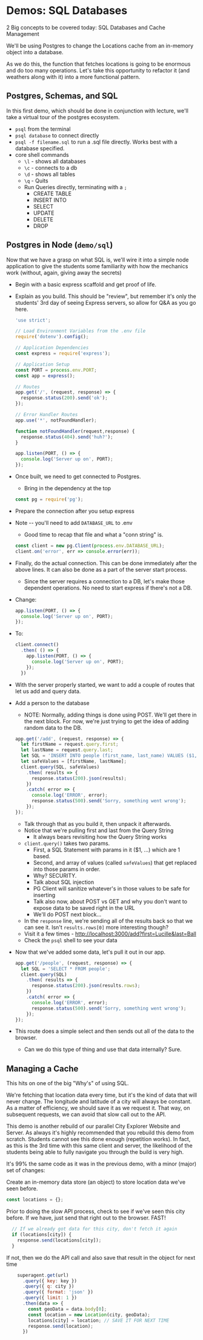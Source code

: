 # Demos: SQL Databases

2 Big concepts to be covered today: SQL Databases and Cache Management

We'll be using Postgres to change the Locations cache from an in-memory object into a database.

As we do this, the function that fetches locations is going to be enormous and do too many operations. Let's take this opportunity to refactor it (and weathers along with it) into a more functional pattern.

## Postgres, Schemas, and SQL

In this first demo, which should be done in conjunction with lecture, we'll take a virtual tour of the postgres ecosystem.

- `psql` from the terminal
- `psql database` to connect directly
- `psql -f filename.sql` to run a .sql file directly. Works best with a database specified.
- core shell commands
  - `\l` - shows all databases
  - `\c` - connects to a db
  - `\d` - shows all tables
  - `\q` - Quits
  - Run Queries directly, terminating with a `;`
    - CREATE TABLE
    - INSERT INTO
    - SELECT
    - UPDATE
    - DELETE
    - DROP

## Postgres in Node (`demo/sql`)

Now that we have a grasp on what SQL is, we'll wire it into a simple node application to give the students some familiarity with how the mechanics work (without, again, giving away the secrets)

- Begin with a basic express scaffold and get proof of life.
- Explain as you build. This should be "review", but remember it's only the students' 3rd day of seeing Express servers, so allow for Q&A as you go here.

  ```javascript
  'use strict';

  // Load Environment Variables from the .env file
  require('dotenv').config();

  // Application Dependencies
  const express = require('express');

  // Application Setup
  const PORT = process.env.PORT;
  const app = express();

  // Routes
  app.get('/', (request, response) => {
    response.status(200).send('ok');
  });

  // Error Handler Routes
  app.use('*', notFoundHandler);

  function notFoundHandler(request,response) {
    response.status(404).send('huh?');
  }

  app.listen(PORT, () => {
    console.log('Server up on', PORT);
  });
  ```

- Once built, we need to get connected to Postgres.
  - Bring in the dependency at the top

  ```javascript
  const pg = require('pg');
  ```

- Prepare the connection after you setup express
- Note -- you'll need to add `DATABASE_URL` to .env
  - Good time to recap that file and what a "conn string" is.

  ```javascript
  const client = new pg.Client(process.env.DATABASE_URL);
  client.on('error', err => console.error(err));
  ```

- Finally, do the actual connection.  This can be done immediately after the above lines.  It can also be done as a part of the server start process.
  - Since the server requires a connection to a DB, let's make those dependent operations. No need to start express if there's not a DB.
- Change:

  ```javascript
  app.listen(PORT, () => {
    console.log('Server up on', PORT);
  });
  ```

- To:

  ```javascript
  client.connect()
    .then( () => {
      app.listen(PORT, () => {
        console.log('Server up on', PORT);
      });
    })
  ```

- With the server properly started, we want to add a couple of routes that let us add and query data.
- Add a person to the database
  - NOTE: Normally, adding things is done using POST. We'll get there in the next block. For now, we're just trying to get the idea of adding random data to the DB.

  ```javascript
  app.get('/add', (request, response) => {
    let firstName = request.query.first;
    let lastName = request.query.last;
    let SQL = 'INSERT INTO people (first_name, last_name) VALUES ($1, $2) RETURNING *';
    let safeValues = [firstName, lastName];
    client.query(SQL, safeValues)
      .then( results => {
        response.status(200).json(results);
      })
      .catch( error => {
        console.log('ERROR', error);
        response.status(500).send('Sorry, something went wrong');
      });
  });
  ```

  - Talk through that as you build it, then unpack it afterwards.
  - Notice that we're pulling first and last from the Query String
    - It always bears revisiting how the Query String works
  - `client.query()` takes two params.
    - First, a SQL Statement with params in it ($1, ...) which are 1 based.
    - Second, and array of values (called `safeValues`) that get replaced into those params in order.
    - Why? SECURITY.
    - Talk about SQL injection
    - PG Client will sanitize whatever's in those values to be safe for inserting
    - Talk also now, about POST vs GET and why you don't want to expose data to be saved right in the URL
    - We'll do POST next block...
  - In the `response` line, we're sending all of the results back so that we can see it. Isn't `results.rows[0]` more interesting though?
  - Visit it a few times - <http://localhost:3000/add?first=Lucille&last=Ball>
  - Check the `psql` shell to see your data
- Now that we've added some data, let's pull it out in our app.

  ```javascript
  app.get('/people', (request, response) => {
    let SQL = 'SELECT * FROM people';
    client.query(SQL)
      .then( results => {
        response.status(200).json(results.rows);
      })
      .catch( error => {
        console.log('ERROR', error);
        response.status(500).send('Sorry, something went wrong');
      });
  });
  ```

- This route does a simple select and then sends out all of the data to the browser.
  - Can we do this type of thing and use that data internally? Sure.

## Managing a Cache

This hits on one of the big "Why's" of using SQL.

We're fetching that location data every time, but it's the kind of data that will never change. The longitude and latitude of a city will always be constant. As a matter of efficiency, we should save it as we request it. That way, on subsequent requests, we can avoid that slow call out to the API.

This demo is another rebuild of our parallel City Explorer Website and Server. As always it's highly recommended that you rebuild this demo from scratch. Students cannot see this done enough (repetition works). In fact, as this is the 3rd time with this same client and server, the likelihood of the students being able to fully navigate you through the build is very high.

It's 99% the same code as it was in the previous demo, with a minor (major) set of changes:

Create an in-memory data store (an object) to store location data we've seen before.

```javascript
const locations = {};
```

Prior to doing the slow API process, check to see if we've seen this city before.  If we have, just send that right out to the browser. FAST!

```javascript
  // If we already got data for this city, don't fetch it again
  if (locations[city]) {
    response.send(locations[city]);
  }
```

If not, then we do the API call and also save that result in the object for next time

```javascript
    superagent.get(url)
      .query({ key: key })
      .query({ q: city })
      .query({ format: 'json' })
      .query({ limit: 1 })
      .then(data => {
        const geoData = data.body[0];
        const location = new Location(city, geoData);
        locations[city] = location; // SAVE IT FOR NEXT TIME
        response.send(location);
      })
```

